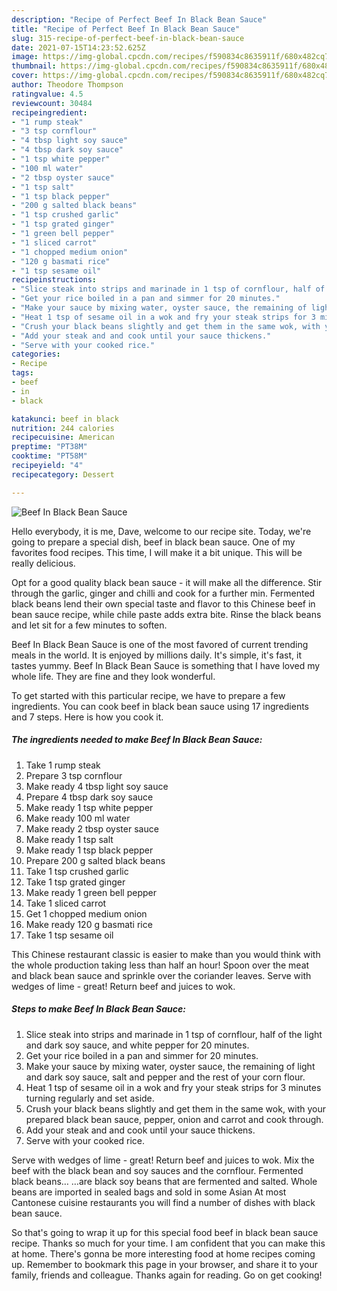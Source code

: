 ```yaml
---
description: "Recipe of Perfect Beef In Black Bean Sauce"
title: "Recipe of Perfect Beef In Black Bean Sauce"
slug: 315-recipe-of-perfect-beef-in-black-bean-sauce
date: 2021-07-15T14:23:52.625Z
image: https://img-global.cpcdn.com/recipes/f590834c8635911f/680x482cq70/beef-in-black-bean-sauce-recipe-main-photo.jpg
thumbnail: https://img-global.cpcdn.com/recipes/f590834c8635911f/680x482cq70/beef-in-black-bean-sauce-recipe-main-photo.jpg
cover: https://img-global.cpcdn.com/recipes/f590834c8635911f/680x482cq70/beef-in-black-bean-sauce-recipe-main-photo.jpg
author: Theodore Thompson
ratingvalue: 4.5
reviewcount: 30484
recipeingredient:
- "1 rump steak"
- "3 tsp cornflour"
- "4 tbsp light soy sauce"
- "4 tbsp dark soy sauce"
- "1 tsp white pepper"
- "100 ml water"
- "2 tbsp oyster sauce"
- "1 tsp salt"
- "1 tsp black pepper"
- "200 g salted black beans"
- "1 tsp crushed garlic"
- "1 tsp grated ginger"
- "1 green bell pepper"
- "1 sliced carrot"
- "1 chopped medium onion"
- "120 g basmati rice"
- "1 tsp sesame oil"
recipeinstructions:
- "Slice steak into strips and marinade in 1 tsp of cornflour, half of the light and dark soy sauce, and white pepper for 20 minutes."
- "Get your rice boiled in a pan and simmer for 20 minutes."
- "Make your sauce by mixing water, oyster sauce, the remaining of light and dark soy sauce, salt and pepper and the rest of your corn flour."
- "Heat 1 tsp of sesame oil in a wok and fry your steak strips for 3 minutes turning regularly and set aside."
- "Crush your black beans slightly and get them in the same wok, with your prepared black bean sauce, pepper, onion and carrot and cook through."
- "Add your steak and and cook until your sauce thickens."
- "Serve with your cooked rice."
categories:
- Recipe
tags:
- beef
- in
- black

katakunci: beef in black 
nutrition: 244 calories
recipecuisine: American
preptime: "PT38M"
cooktime: "PT58M"
recipeyield: "4"
recipecategory: Dessert

---
```



![Beef In Black Bean Sauce](https://img-global.cpcdn.com/recipes/f590834c8635911f/680x482cq70/beef-in-black-bean-sauce-recipe-main-photo.jpg)

Hello everybody, it is me, Dave, welcome to our recipe site. Today, we're going to prepare a special dish, beef in black bean sauce. One of my favorites food recipes. This time, I will make it a bit unique. This will be really delicious.

Opt for a good quality black bean sauce - it will make all the difference. Stir through the garlic, ginger and chilli and cook for a further min. Fermented black beans lend their own special taste and flavor to this Chinese beef in bean sauce recipe, while chile paste adds extra bite. Rinse the black beans and let sit for a few minutes to soften.

Beef In Black Bean Sauce is one of the most favored of current trending meals in the world. It is enjoyed by millions daily. It's simple, it's fast, it tastes yummy. Beef In Black Bean Sauce is something that I have loved my whole life. They are fine and they look wonderful.


To get started with this particular recipe, we have to prepare a few ingredients. You can cook beef in black bean sauce using 17 ingredients and 7 steps. Here is how you cook it.

<!--inarticleads1-->

##### The ingredients needed to make Beef In Black Bean Sauce:

1. Take 1 rump steak
1. Prepare 3 tsp cornflour
1. Make ready 4 tbsp light soy sauce
1. Prepare 4 tbsp dark soy sauce
1. Make ready 1 tsp white pepper
1. Make ready 100 ml water
1. Make ready 2 tbsp oyster sauce
1. Make ready 1 tsp salt
1. Make ready 1 tsp black pepper
1. Prepare 200 g salted black beans
1. Take 1 tsp crushed garlic
1. Take 1 tsp grated ginger
1. Make ready 1 green bell pepper
1. Take 1 sliced carrot
1. Get 1 chopped medium onion
1. Make ready 120 g basmati rice
1. Take 1 tsp sesame oil


This Chinese restaurant classic is easier to make than you would think with the whole production taking less than half an hour! Spoon over the meat and black bean sauce and sprinkle over the coriander leaves. Serve with wedges of lime - great! Return beef and juices to wok. 

<!--inarticleads2-->

##### Steps to make Beef In Black Bean Sauce:

1. Slice steak into strips and marinade in 1 tsp of cornflour, half of the light and dark soy sauce, and white pepper for 20 minutes.
1. Get your rice boiled in a pan and simmer for 20 minutes.
1. Make your sauce by mixing water, oyster sauce, the remaining of light and dark soy sauce, salt and pepper and the rest of your corn flour.
1. Heat 1 tsp of sesame oil in a wok and fry your steak strips for 3 minutes turning regularly and set aside.
1. Crush your black beans slightly and get them in the same wok, with your prepared black bean sauce, pepper, onion and carrot and cook through.
1. Add your steak and and cook until your sauce thickens.
1. Serve with your cooked rice.


Serve with wedges of lime - great! Return beef and juices to wok. Mix the beef with the black bean and soy sauces and the cornflour. Fermented black beans… …are black soy beans that are fermented and salted. Whole beans are imported in sealed bags and sold in some Asian At most Cantonese cuisine restaurants you will find a number of dishes with black bean sauce. 

So that's going to wrap it up for this special food beef in black bean sauce recipe. Thanks so much for your time. I am confident that you can make this at home. There's gonna be more interesting food at home recipes coming up. Remember to bookmark this page in your browser, and share it to your family, friends and colleague. Thanks again for reading. Go on get cooking!
